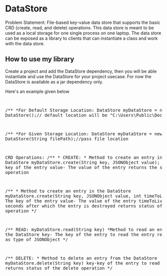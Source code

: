 # DataStore
Problem Statement:
File-based key-value data store that supports the basic CRD (create, read, and delete) operations. This data store is meant to be used as a local storage for one single process on one laptop. The data store can be exposed as a library to clients that can instantiate a class and work with the data store.

<h2>How to use my library</h2>

<p>Create a project and add the DataStore dependency, then you will be able instantiate and use the DataStore for your project usecase. For now the DataStore is available as a jar dependency only.<br/>
<p>Here's an example given below</p>
<pre>

/**
     *For Default Storage Location:
DataStore myDataStore = new DataStore();// default location will be "C:\\Users\\Public\\Documents"

/**
     *For Given Storage Location:
DataStore myDataStore = new DataStore(String filePath);//pass file location

CRD Operations:
/**
	 * CREATE:
	 * Method to create an entry in the DataStore
	 myDataStore.create(String key, JSONObject value);
* 
	  key-The key of the entry
	  value- The value of the entry
	  returns the status of operation
   

/**
	 * Method to create an entry in the DataStore
      myDataStore.create(String key, JSONObject value, int timeToLive);
     key-  The key of the entry
     value-  The value of the entry
     timeToLive-  Number of seconds after which the entry is destroyed
     returns status of the operation
	 */

/**
     READ:
         myDataStore.read(String key)
        *Method to read an entry from the DataStore
         key- The key of the entry to read the entry
         returns value as type of JSONObject
        */

/**
     DELETE:
	 * Method to delete an entry from the DataStore
myDataStore.delete(String key)
      key-key of the entry to read the entry
	  returns status of the delete operation
	 */
</pre>